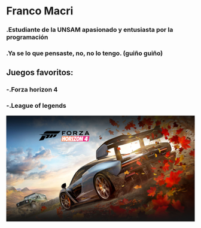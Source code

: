 # **Franco Macri**

### .Estudiante de la UNSAM apasionado y entusiasta por la programación 
### .Ya se lo que pensaste, no, no lo tengo. (guiño guiño)

## Juegos favoritos:
### -.Forza horizon 4
### -.League of legends
![ForzaHorizon](FH4.jpg)



